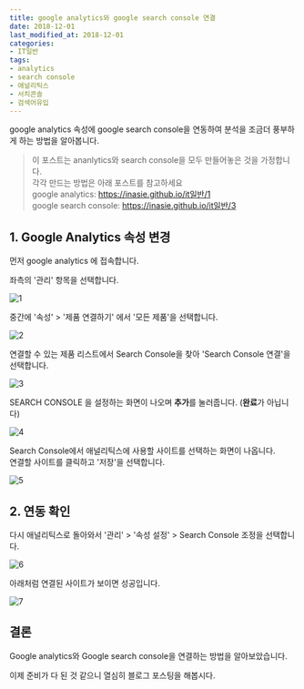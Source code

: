 ```yaml
---
title: google analytics와 google search console 연결
date: 2018-12-01
last_modified_at: 2018-12-01
categories:
- IT일반
tags:
- analytics
- search console
- 애널리틱스
- 서치콘솔
- 검색어유입
---
```


google analytics 속성에 google search console을 연동하여 분석을 조금더 풍부하게 하는 방법을 알아봅니다.

> 이 포스트는 ananlytics와 search console을 모두 만들어놓은 것을 가정합니다. <br>
각각 만드는 방법은 아래 포스트를 참고하세요<br>
google analytics: <https://inasie.github.io/it일반/1> <br>
google search console: <https://inasie.github.io/it일반/3>

## 1. Google Analytics 속성 변경

먼저 google analytics 에 접속합니다.

좌측의 '관리' 항목을 선택합니다.

![1](https://inasie.github.io/images/2018-12-01-4/1.png)

중간에 '속성' > '제품 연결하기' 에서 '모든 제품'을 선택합니다.

![2](https://inasie.github.io/images/2018-12-01-4/2.png)

연결할 수 있는 제품 리스트에서 Search Console을 찾아 'Search Console 연결'을 선택합니다.

![3](https://inasie.github.io/images/2018-12-01-4/3.png)

SEARCH CONSOLE 을 설정하는 화면이 나오며 **추가**를 눌러줍니다. (**완료**가 아닙니다)

![4](https://inasie.github.io/images/2018-12-01-4/4.png)

Search Console에서 애널리틱스에 사용할 사이트를 선택하는 화면이 나옵니다. <br>
연결할 사이트를 클릭하고 '저장'을 선택합니다.

![5](https://inasie.github.io/images/2018-12-01-4/5.png)

## 2. 연동 확인

다시 애널리틱스로 돌아와서 '관리' > '속성 설정' > Search Console 조정을 선택합니다.

![6](https://inasie.github.io/images/2018-12-01-4/6.png)

아래처럼 연결된 사이트가 보이면 성공입니다.

![7](https://inasie.github.io/images/2018-12-01-4/7.png)

## 결론

Google analytics와 Google search console을 연결하는 방법을 알아보았습니다.

이제 준비가 다 된 것 같으니 열심히 블로그 포스팅을 해봅시다.